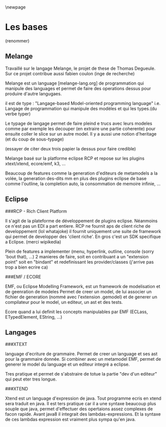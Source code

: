 \newpage

Les bases
=========
(renommer)


Melange
-------

Travaillé sur le langage Melange, le projet de these de Thomas Degueule. Sur ce projet contribue aussi fabien coulon (inge de recherche)

Melange est un language [melange-lang.org] de programmation qui manipule des languages et permet de faire
des operations dessus pour produire d'autre langugaes.

il est de type : "Langage-based Model-oriented programming language"
i.e. Langage de programmation qui manipule des modèles et qui les types.(du verbe typer)

Le typage de langage permet de faire pleind e trucs avec leurs modeles
comme par exemple les decouper (en extraire une partie coherente) pour ensuite coller le 
slice sur un autre model. Il y a aussi une notion d'heritage (et du coup de sous-typage)

(essayer de citer deux trois papier la dessus pour faire credible)

Melange basé sur la platforme eclipse RCP et repose sur les plugins xtext/xtend, ecore/emf, k3, ...

Beaucoup de features comme la generation d'editeurs de metamodels a la volée, la generation des-dits mm
en plus des plugins eclipse de base comme l'outline, la completion auto, la consommation de memoire infinie, ...


Eclipse
-------


###RCP - Rich Client Platform

Il s'agit de la plateforme de développement de plugins eclipse.
Néanmoins ce n'est pas un EDI a part entiere. RCP ne fournit aps de client riche de developpement (lol whatajoke)
il fournit uniquement une suite de framework qui permet de developper des 'client riche'.
En gros c'est un SDK specifique a Eclipse.
(merci wipikedia)


Plein de features a implementer (menu, hyperlink, outline, console (sorry 'bout that), ...)
2 manieres de faire, soit en contribuant a un "extension point" soit en "bindant" et redefinissant les
provider/classes (j'arrive pas trop a bien ecrire ca)


###EMF / ECORE

EMF, ou Eclipse Modelling Framework, est un framework de modelisation et de geenration de modeles
Permet de creer un model, de lui associer un fichier de generation (nommé avec l'extension .gemodel)
et de generer un compilateur pour le model, un editeur, un ast et des tests.

Ecore quand a lui definit les concepts manipulables par EMF (ECLass, ETypedElement, EString, ...)

Langages
--------

###XTEXT

language d'ecriture de grammaire. Permet de creer un language et ses ast pour la grammaire donnée.
Si combiner avec un metamodel EMF, permet de generer le model du language et un editeur integré a eclipse.

Tres pratique et permet de s'abstraire de totue la partie "dev d'un editeur" qui peut eter tres longue.

###XTEND

Xtend est un language d'expression de java. Tout programme ecris en xtend sera traduit en java.
Il est ters pratique car il a une syntaxe beaucoup plus souple que java, permet d'effectuer des
opertaions assez complexes de facon rapide. Avant java8 il integrait des lambdas-expressions.
Et la syntaxe de ces lambdas expression est vraiment plus sympa qu'en java.



